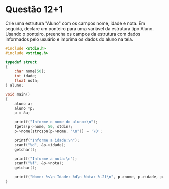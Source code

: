 # Questão 12+1
Crie uma estrutura "Aluno" com os campos nome, idade e nota. Em seguida, declare um ponteiro
para uma variável da estrutura tipo Aluno. Usando o ponteiro, preencha os campos da estrutura com
dados informados pelo usuário e imprima os dados do aluno na tela.

```C
#include <stdio.h>
#include <string.h>

typedef struct
{
    char nome[50];
    int idade;
    float nota;
} aluno;

void main()
{
    aluno a;
    aluno *p;
    p = &a;

    printf("Informe o nome do aluno:\n");
    fgets(p->nome, 50, stdin);
    p->nome[strcspn(p->nome, "\n")] = '\0';

    printf("Informe a idade:\n");
    scanf("%d", &p->idade);
    getchar();

    printf("Informe a nota:\n");
    scanf("%f", &p->nota);
    getchar();

    printf("Nome: %s\n Idade: %d\n Nota: %.2f\n", p->nome, p->idade, p->nota);
}
